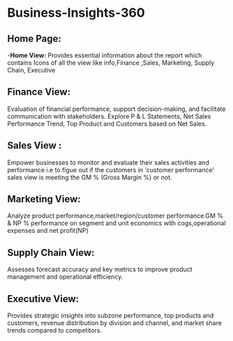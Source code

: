 # Business-Insights-360






## Home Page: 
-**Home View:** Provides essential information about the report which contains  Icons of all the view like info,Finance ,Sales, Marketing, Supply Chain, Executive
## Finance View:
Evaluation of financial performance, support decision-making, and facilitate communication with stakeholders.
Explore P & L Statements, Net Sales Performance Trend, Top Product and Customers based on Net Sales.
## Sales View :
Empower businesses to monitor and evaluate their sales activities and performance i.e to figue out if the customers in 'customer performance' sales view is meeting the GM % (Gross Margin %) or not.
## Marketing View:
Analyze product performance,market/region/customer performance.GM % & NP % performance on segment and unit economics with cogs,operational expenses and net profit(NP)
## Supply Chain View:
Assesses forecast accuracy and key metrics to improve product management and operational efficiency.
## Executive View:
Provides strategic insights into subzone performance, top products and customers, revenue distribution by division and channel, and market share trends compared to competitors.

